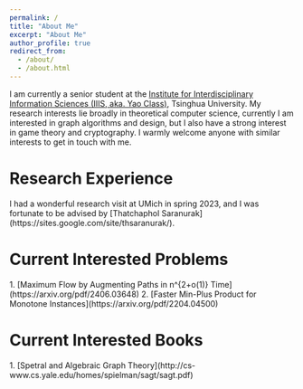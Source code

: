 ```yaml
---
permalink: /
title: "About Me"
excerpt: "About Me"
author_profile: true
redirect_from: 
  - /about/
  - /about.html
---
```


I am currently a senior student at the [Institute for Interdisciplinary Information Sciences (IIIS, aka. Yao Class)](https://iiis.tsinghua.edu.cn/en/), Tsinghua University. My research interests lie broadly in theoretical computer science,  currently I am interested in graph algorithms and design, but I also have a strong interest in game theory and cryptography. I warmly welcome anyone with similar interests to get in touch with me.

<h1>Research Experience</h1>
I had a wonderful research visit at UMich in spring 2023, and I was fortunate to be advised by [Thatchaphol Saranurak](https://sites.google.com/site/thsaranurak/).

<h1>Current Interested Problems</h1>
1. [Maximum Flow by Augmenting Paths in n^{2+o(1)} Time](https://arxiv.org/pdf/2406.03648)
2. [Faster Min-Plus Product for Monotone Instances](https://arxiv.org/pdf/2204.04500)

<h1>Current Interested Books</h1>
1. [Spetral and Algebraic Graph Theory](http://cs-www.cs.yale.edu/homes/spielman/sagt/sagt.pdf)
